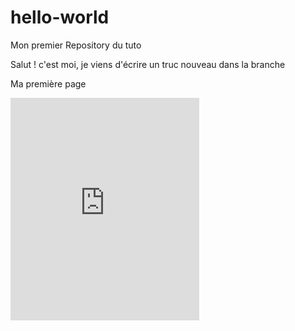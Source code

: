 # hello-world
Mon premier Repository du tuto

Salut !
c'est moi, je viens d'écrire un truc nouveau dans la branche


Ma première page

<!doctype html>

<html lang="en">
<head>
  <meta charset="utf-8">

  <title>The HTML5 Herald</title>
  <meta name="description" content="The HTML5 Herald">
  <meta name="author" content="SitePoint">

  <link rel="stylesheet" href="css/styles.css?v=1.0">

</head>

<body>

  <iframe src="https://trinket.io/embed/python/90dec0c5a9" width="60%" height="356" frameborder="0" marginwidth="0" marginheight="0" allowfullscreen></iframe>
  
</body>
</html>


